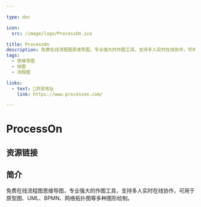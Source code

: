 ```yaml
---

type: doc

icon:
  src: /image/logo/ProcessOn.ico

title: ProcessOn
description: 免费在线流程图思维导图，专业强大的作图工具，支持多人实时在线协作，可用于原型图、UML、BPMN、网络拓扑图等多种图形绘制。
tags:
  - 思维导图
  - 绘图
  - 流程图

links:
  - text: 🧰浏览地址
    link: https://www.processon.com/

---
```


<ShowLogo />

# ProcessOn

<ShowTags />

<ShowBreadcrumb />

## 资源链接

<ShowLinks />

## 简介

免费在线流程图思维导图，专业强大的作图工具，支持多人实时在线协作，可用于原型图、UML、BPMN、网络拓扑图等多种图形绘制。
